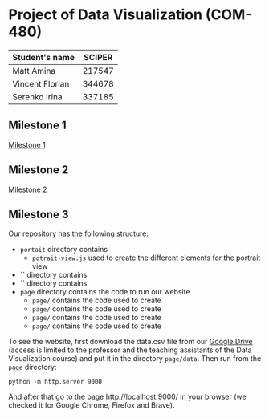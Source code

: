 # Project of Data Visualization (COM-480)

| Student's name  | SCIPER |
| --------------- | ------ |
| Matt Amina      | 217547 |
| Vincent Florian | 344678 |
| Serenko Irina   | 337185 |

## Milestone 1

[Milestone 1](Milestone1.md)

## Milestone 2

[Milestone 2](Milestone2.md)

## Milestone 3
Our repository has the following structure:
* `portait` directory contains 
    * `potrait-view.js` used to create the different elements for the portrait view
* `` directory contains 
* `` directory contains 
* `page` directory contains the code to run our website
    * `page/` contains the code used to create
    * `page/` contains the code used to create
    * `page/` contains the code used to create
    * `page/` contains the code used to create

To see the website, first download the data.csv file from our [Google Drive](https://drive.google.com/file/d/1fdk4ubsOctuRFj3aY4pa1Y2Azvg_L48U/view?usp=sharing) (access is limited to the professor and the teaching assistants of the Data Visualization course) and put it in the directory `page/data`. Then run from the `page` directory: 
```
python -m http.server 9000
```
And after that go to the page http://localhost:9000/ in your browser (we checked it for Google Chrome, Firefox and Brave).
